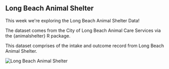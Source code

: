 ## Long Beach Animal Shelter

This week we're exploring the Long Beach Animal Shelter Data!

The dataset comes from the City of Long Beach Animal Care Services via the {animalshelter} R package.

This dataset comprises of the intake and outcome record from Long Beach Animal Shelter.

![Long Beach Animal Shelter](https://github.com/user-attachments/assets/13946dde-0fc9-4f66-aaaf-ce2d102ae0df)
